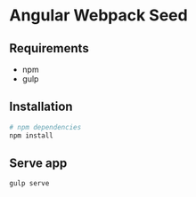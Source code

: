 Angular Webpack Seed
=======================

## Requirements
- npm
- gulp

## Installation
```bash
# npm dependencies
npm install
```

## Serve app
```bash
gulp serve
```